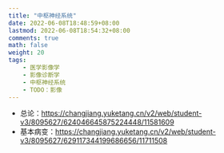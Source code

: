 ```yaml
---
title: "中枢神经系统"
date: 2022-06-08T18:48:59+08:00
lastmod: 2022-06-08T18:54:32+08:00
comments: true
math: false
weight: 20
tags:
    - 医学影像学
    - 影像诊断学
    - 中枢神经系统
    - TODO：影像
---
```


- 总论：https://changjiang.yuketang.cn/v2/web/student-v3/8095627/624046645875224448/11581609
- 基本病变：https://changjiang.yuketang.cn/v2/web/student-v3/8095627/629117344199686656/11711508
